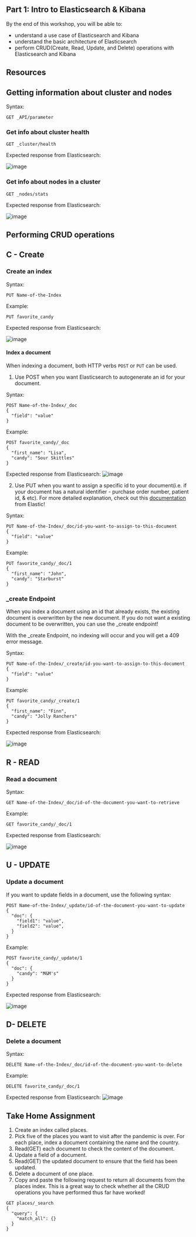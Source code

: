 ## Part 1: Intro to Elasticsearch & Kibana

By the end of this workshop, you will be able to:

- understand a use case of Elasticsearch and Kibana
- understand the basic architecture of Elasticsearch
- perform CRUD(Create, Read, Update, and Delete) operations with Elasticsearch and Kibana

## Resources

## Getting information about cluster and nodes

Syntax:

```
GET _API/parameter
```

### Get info about cluster health

```
GET _cluster/health
```

Expected response from Elasticsearch:

![image](https://user-images.githubusercontent.com/60980933/101955613-64bd9000-3bbb-11eb-89da-564dd8680155.png)

### Get info about nodes in a cluster

```
GET _nodes/stats
```

Expected response from Elasticsearch:

![image](https://user-images.githubusercontent.com/60980933/101932662-5742de80-3b98-11eb-941c-7b654b16858c.png)

## Performing CRUD operations

## C - Create

### Create an index

Syntax:

```
PUT Name-of-the-Index
```

Example:

```
PUT favorite_candy
```

Expected response from Elasticsearch:

![image](https://user-images.githubusercontent.com/60980933/101956137-5459e500-3bbc-11eb-823d-9a6871924afd.png)

#### Index a document

When indexing a document, both HTTP verbs `POST` or `PUT` can be used.

1. Use POST when you want Elasticsearch to autogenerate an id for your document.

Syntax:

```
POST Name-of-the-Index/_doc
{
  "field": "value"
}
```

Example:

```
POST favorite_candy/_doc
{
  "first_name": "Lisa",
  "candy": "Sour Skittles"
}
```

Expected response from Elasticsearch:
![image](https://user-images.githubusercontent.com/60980933/101933971-2d8ab700-3b9a-11eb-99a4-7d34b9819050.png)

2. Use PUT when you want to assign a specific id to your document(i.e. if your document has a natural identifier - purchase order number, patient id, & etc).
   For more detailed explanation, check out this [documentation](https://www.elastic.co/guide/en/elasticsearch/guide/current/index-doc.html) from Elastic!

Syntax:

```
PUT Name-of-the-Index/_doc/id-you-want-to-assign-to-this-document
{
  "field": "value"
}
```

Example:

```
PUT favorite_candy/_doc/1
{
  "first_name": "John",
  "candy": "Starburst"
}
```

### \_create Endpoint

When you index a document using an id that already exists, the existing document is overwritten by the new document.
If you do not want a existing document to be overwritten, you can use the \_create endpoint!

With the \_create Endpoint, no indexing will occur and you will get a 409 error message.

Syntax:

```
PUT Name-of-the-Index/_create/id-you-want-to-assign-to-this-document
{
  "field": "value"
}
```

Example:

```
PUT favorite_candy/_create/1
{
  "first_name": "Finn",
  "candy": "Jolly Ranchers"
}
```

Expected response from Elasticsearch:

![image](https://user-images.githubusercontent.com/60980933/101937947-cf60d280-3b9f-11eb-8341-316ec4a69b35.png)

## R - READ

### Read a document

Syntax:

```
GET Name-of-the-Index/_doc/id-of-the-document-you-want-to-retrieve
```

Example:

```
GET favorite_candy/_doc/1
```

Expected response from Elasticsearch:

![image](https://user-images.githubusercontent.com/60980933/101935925-0d102c00-3b9d-11eb-9620-1b642364ef6a.png)

## U - UPDATE

### Update a document

If you want to update fields in a document, use the following syntax:

```
POST Name-of-the-Index/_update/id-of-the-document-you-want-to-update
{
  "doc": {
    "field1": "value",
    "field2": "value",
  }
}
```

Example:

```
POST favorite_candy/_update/1
{
  "doc": {
    "candy": "M&M's"
  }
}
```

Expected response from Elasticsearch:

![image](https://user-images.githubusercontent.com/60980933/101938690-05528680-3ba1-11eb-8eec-8e2dce678405.png)

## D- DELETE

### Delete a document

Syntax:

```
DELETE Name-of-the-Index/_doc/id-of-the-document-you-want-to-delete
```

Example:

```
DELETE favorite_candy/_doc/1
```

Expected response from Elasticsearch:
![image](https://user-images.githubusercontent.com/60980933/101939174-dab4fd80-3ba1-11eb-93fe-de682853bae4.png)

## Take Home Assignment

1. Create an index called places.
2. Pick five of the places you want to visit after the pandemic is over. For each place, index a document containing the name and the country.
3. Read(GET) each document to check the content of the document.
4. Update a field of a document.
5. Read(GET) the updated document to ensure that the field has been updated.
6. Delete a document of one place.
7. Copy and paste the following request to return all documents from the places index.
   This is a great way to check whether all the CRUD operations you have performed thus far have worked!

```
GET places/_search
{
  "query": {
    "match_all": {}
  }
}
```
